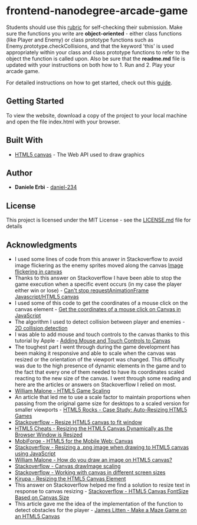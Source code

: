 frontend-nanodegree-arcade-game
===============================

Students should use this [rubric](https://review.udacity.com/#!/projects/2696458597/rubric) for self-checking their submission. Make sure the functions you write are **object-oriented** - either class functions (like Player and Enemy) or class prototype functions such as Enemy.prototype.checkCollisions, and that the keyword 'this' is used appropriately within your class and class prototype functions to refer to the object the function is called upon. Also be sure that the **readme.md** file is updated with your instructions on both how to 1. Run and 2. Play your arcade game.

For detailed instructions on how to get started, check out this [guide](https://docs.google.com/document/d/1v01aScPjSWCCWQLIpFqvg3-vXLH2e8_SZQKC8jNO0Dc/pub?embedded=true).

## Getting Started

To view the website, download a copy of the project to your local machine and open the file index.html with your browser.

## Built With

* [HTML5 canvas](https://developer.mozilla.org/en-US/docs/Web/API/Canvas_API) - The Web API used to draw graphics

## Author

* **Daniele Erbì** - [daniel-234](https://github.com/daniel-234)

## License

This project is licensed under the MIT License - see the [LICENSE.md](LICENSE.md) file for details

## Acknowledgments

* I used some lines of code from this answer in Stackoverflow to avoid image flickering as the enemy sprites moved along the canvas
  [Image flickering in canvas](http://stackoverflow.com/questions/19619512/image-flickering-in-canvas)
* Thanks to this answer on Stackoverflow I have been able to stop the game execution when a specific event occurs (in my case the player either win or lose) - [Can't stop requestAnimationFrame Javascript/HTML5 canvas](http://stackoverflow.com/questions/19449219/cant-stop-requestanimationframe-javascript-html5-canvas)
* I used some of this code to get the coordinates of a mouse click on the canvas element - [Get the coordinates of a mouse click on Canvas in JavaScript](http://miloq.blogspot.it/2011/05/coordinates-mouse-click-canvas.html)
* The algorithm I used to detect collision between player and enemies - [2D collision detection](https://developer.mozilla.org/en-US/docs/Games/Techniques/2D_collision_detection)
* I was able to add mouse and touch controls to the canvas thanks to this tutorial by Apple - [Adding Mouse and Touch Controls to Canvas](https://developer.apple.com/library/content/documentation/AudioVideo/Conceptual/HTML-canvas-guide/AddingMouseandTouchControlstoCanvas/AddingMouseandTouchControlstoCanvas.html)
* The toughest part I went through during the game development has been making it responsive and able to scale when the canvas was resized or the orientation of the viewport was changed. This difficulty was due to the high presence of dynamic elements in the game and to the fact that every one of them needed to have its coordinates scaled reacting to the new size of the canvas. I went through some reading and here are the articles or answers on Stackoverflow I relied on most.
* [William Malone - HTML5 Game Scaling](http://www.williammalone.com/articles/html5-game-scaling/)
* An article that led me to use a scale factor to maintain proportions when passing from the original game size for desktops to a scaled version for smaller viewports - [HTML5 Rocks - Case Study: Auto-Resizing HTML5 Games](https://www.html5rocks.com/en/tutorials/casestudies/gopherwoord-studios-resizing-html5-games/)
* [Stackoverflow - Resize HTML5 canvas to fit window](https://stackoverflow.com/questions/1664785/resize-html5-canvas-to-fit-window?rq=1)
* [HTML5 Cheats - Resizing the HTML5 Canvas Dynamically as the Browser Window is Resized](http://htmlcheats.com/html/resize-the-html5-canvas-dyamically/)
* [MobiForge - HTML5 for the Mobile Web: Canvas](https://mobiforge.com/design-development/html5-mobile-web-canvas)
* [Stackoverflow - Resizing a .png image when drawing to HTML5 canvas using JavaScript](http://stackoverflow.com/questions/10311311/resizing-a-png-image-when-drawing-to-html5-canvas-using-javascript)
* [William Malone - How do you draw an image on HTML5 canvas?](http://www.williammalone.com/briefs/how-to-draw-image-html5-canvas/)
* [Stackoverflow - Canvas drawImage scaling](http://stackoverflow.com/questions/10841532/canvas-drawimage-scaling)
* [Stackoverflow - Working with canvas in different screen sizes](http://stackoverflow.com/questions/8625208/working-with-canvas-in-different-screen-sizes/8626456#8626456)
* [Kirupa - Resizing the HTML5 Canvas Element](https://www.kirupa.com/html5/resizing_html_canvas_element.htm)
* This answer on Stackoverflow helped me find a solution to resize text in response to canvas resizing - [Stackoverflow - HTML5 Canvas FontSize Based on Canvas Size](http://stackoverflow.com/questions/22943186/html5-canvas-font-size-based-on-canvas-size)
* This article gave me the idea of the implementation of the function to detect obstacles for the player - [James Litten - Make a Maze Game on an HTML5 Canvas](http://html5.litten.com/make-a-maze-game-on-an-html5-canvas/#addcollision)